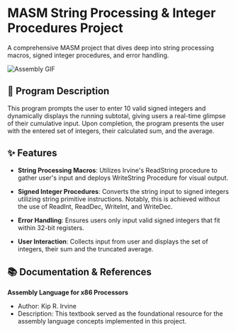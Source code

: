 # MASM String Processing & Integer Procedures Project

A comprehensive MASM project that dives deep into string processing macros, signed integer procedures, and error handling. 

![Assembly GIF](https://github.com/sabrinaest/AssemblyPortfolio/blob/7a164b52e34f32509826cd08b38897f3a26d68a5/assembly.gif)

## 📝 Program Description

This program prompts the user to enter 10 valid signed integers and dynamically displays the running subtotal, giving users a real-time glimpse of their cumulative input. Upon completion, the program presents the user with the entered set of integers, their calculated sum, and the average.

## ✨ Features

- **String Processing Macros**: Utilizes Irvine's ReadString procedure to gather user's input and deploys WriteString Procedure for visual output.
  
- **Signed Integer Procedures**: Converts the string input to signed integers utilizing string primitive instructions. Notably, this is achieved without the use of ReadInt, ReadDec, WriteInt, and WriteDec.
  
- **Error Handling**: Ensures users only input valid signed integers that fit within 32-bit registers.
  
- **User Interaction**: Collects input from user and displays the set of integers, their sum and the truncated average.

## 📚 Documentation & References

**Assembly Language for x86 Processors**
* Author: Kip R. Irvine
* Description: This textbook served as the foundational resource for the assembly language concepts implemented in this project.
